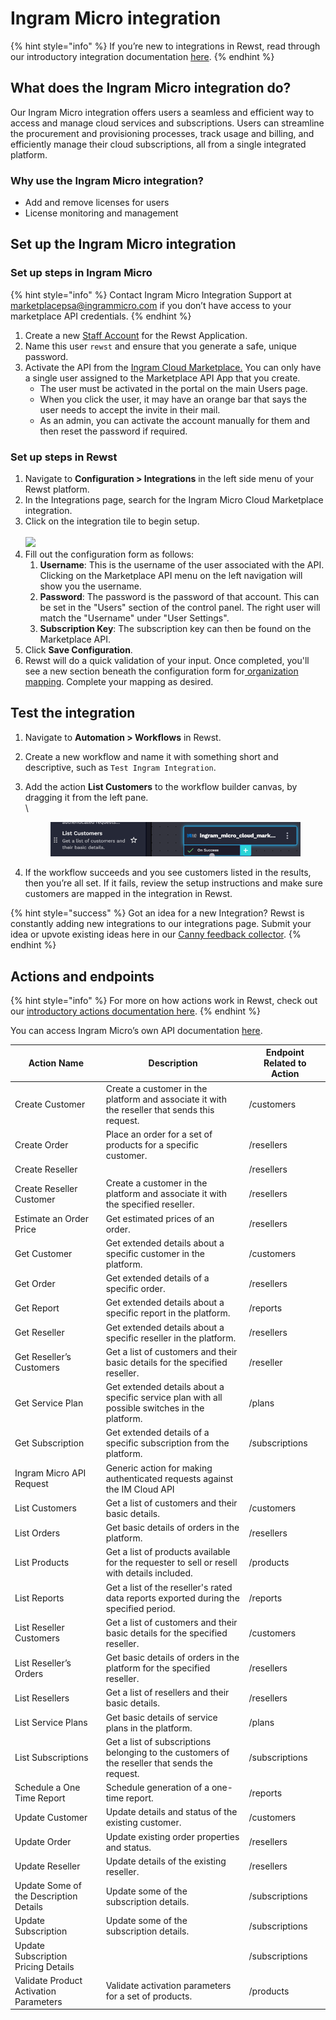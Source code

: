 # Ingram Micro integration

{% hint style="info" %}
If you’re new to integrations in Rewst, read through our introductory integration documentation [here](https://docs.rewst.help/documentation/integrations).
{% endhint %}

## What does the Ingram Micro integration do?

Our Ingram Micro integration offers users a seamless and efficient way to access and manage cloud services and subscriptions. Users can streamline the procurement and provisioning processes, track usage and billing, and efficiently manage their cloud subscriptions, all from a single integrated platform.

### Why use the Ingram Micro integration?

* Add and remove licenses for users
* License monitoring and management

## Set up the Ingram Micro integration

### Set up steps in Ingram Micro

{% hint style="info" %}
Contact Ingram Micro Integration Support at [marketplacepsa@ingrammicro.com](mailto:marketplacepsa@ingrammicro.com) if you don’t have access to your marketplace API credentials.
{% endhint %}

1. Create a new [Staff Account](https://kb.cloud.im/support/solutions/articles/66000396732-01-a-how-to-add-a-staff-user-to-unified-reseller-control-panel) for the Rewst Application.
2. Name this user `rewst` and ensure that you generate a safe, unique password.
3. Activate the API from the [Ingram Cloud Marketplace.](https://kb.cloud.im/support/solutions/articles/66000489946-how-to-get-cloud-marketplace-api-subscription-key) You can only have a single user assigned to the Marketplace API App that you create.
   * The user must be activated in the portal on the main Users page.
   * When you click the user, it may have an orange bar that says the user needs to accept the invite in their mail.
   * As an admin, you can activate the account manually for them and then reset the password if required.

### Set up steps in Rewst

1. Navigate to **Configuration > Integrations** in the left side menu of your Rewst platform.
2. In the Integrations page, search for the Ingram Micro Cloud Marketplace integration.
3. Click on the integration tile to begin setup.\
   \
   ![](<../../../../.gitbook/assets/Screenshot 2025-03-19 at 2.50.26 PM.png>)
4. Fill out the configuration form as follows:
   1. **Username**: This is the username of the user associated with the API. Clicking on the Marketplace API menu on the left navigation will show you the username.
   2. **Password**: The password is the password of that account. This can be set in the "Users" section of the control panel. The right user will match the "Username" under "User Settings".
   3. **Subscription Key**: The subscription key can then be found on the Marketplace API.
5. Click **Save Configuration**.
6. Rewst will do a quick validation of your input. Once completed, you'll see a new section beneath the configuration form for[ organization mapping](https://docs.rewst.help/documentation/integrations#what-is-organization-mapping). Complete your mapping as desired.&#x20;

## Test the integration

1. Navigate to **Automation > Workflows** in Rewst.
2. Create a new workflow and name it with something short and descriptive, such as `Test Ingram Integration`.
3.  Add the action **List Customers** to the workflow builder canvas, by dragging it from the left pane.\
    \


    <figure><img src="../../../../.gitbook/assets/image (63) (1).png" alt=""><figcaption></figcaption></figure>
4. If the workflow succeeds and you see customers listed in the results, then you’re all set. If it fails, review the setup instructions and make sure customers are mapped in the integration in Rewst.

{% hint style="success" %}
Got an idea for a new Integration? Rewst is constantly adding new integrations to our integrations page. Submit your idea or upvote existing ideas here in our [Canny feedback collector](https://rewst.canny.io/integrations).
{% endhint %}

## Actions and endpoints

{% hint style="info" %}
For more on how actions work in Rewst, check out our [introductory actions documentation here](https://docs.rewst.help/documentation/workflows/actions-in-rewst).
{% endhint %}

You can access Ingram Micro’s own API documentation [here](https://developer.ingrammicro.com/reseller/api-documentation/United_States).

| Action Name                            | Description                                                                                    | Endpoint Related to Action |
| -------------------------------------- | ---------------------------------------------------------------------------------------------- | -------------------------- |
| Create Customer                        | Create a customer in the platform and associate it with the reseller that sends this request.  | /customers                 |
| Create Order                           | Place an order for a set of products for a specific customer.                                  | /resellers                 |
| Create Reseller                        |                                                                                                | /resellers                 |
| Create Reseller Customer               | Create a customer in the platform and associate it with the specified reseller.                | /resellers                 |
| Estimate an Order Price                | Get estimated prices of an order.                                                              | /resellers                 |
| Get Customer                           | Get extended details about a specific customer in the platform.                                | /customers                 |
| Get Order                              | Get extended details of a specific order.                                                      | /resellers                 |
| Get Report                             | Get extended details about a specific report in the platform.                                  | /reports                   |
| Get Reseller                           | Get extended details about a specific reseller in the platform.                                | /resellers                 |
| Get Reseller’s Customers               | Get a list of customers and their basic details for the specified reseller.                    | /reseller                  |
| Get Service Plan                       | Get extended details about a specific service plan with all possible switches in the platform. | /plans                     |
| Get Subscription                       | Get extended details of a specific subscription from the platform.                             | /subscriptions             |
| Ingram Micro API Request               | Generic action for making authenticated requests against the IM Cloud API                      |                            |
| List Customers                         | Get a list of customers and their basic details.                                               | /customers                 |
| List Orders                            | Get basic details of orders in the platform.                                                   | /resellers                 |
| List Products                          | Get a list of products available for the requester to sell or resell with details included.    | /products                  |
| List Reports                           | Get a list of the reseller's rated data reports exported during the specified period.          | /reports                   |
| List Reseller Customers                | Get a list of customers and their basic details for the specified reseller.                    | /customers                 |
| List Reseller’s Orders                 | Get basic details of orders in the platform for the specified reseller.                        | /resellers                 |
| List Resellers                         | Get a list of resellers and their basic details.                                               | /resellers                 |
| List Service Plans                     | Get basic details of service plans in the platform.                                            | /plans                     |
| List Subscriptions                     | Get a list of subscriptions belonging to the customers of the reseller that sends the request. | /subscriptions             |
| Schedule a One Time Report             | Schedule generation of a one-time report.                                                      | /reports                   |
| Update Customer                        | Update details and status of the existing customer.                                            | /customers                 |
| Update Order                           | Update existing order properties and status.                                                   | /resellers                 |
| Update Reseller                        | Update details of the existing reseller.                                                       | /resellers                 |
| Update Some of the Description Details | Update some of the subscription details.                                                       | /subscriptions             |
| Update Subscription                    | Update some of the subscription details.                                                       | /subscriptions             |
| Update Subscription Pricing Details    |                                                                                                | /subscriptions             |
| Validate Product Activation Parameters | Validate activation parameters for a set of products.                                          | /products                  |
